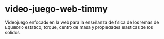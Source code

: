 # video-juego-web-timmy
Videojuego enfocado en la web para la enseñanza de fisica de los temas de Equilibrio estático, torque, centro de masa y propiedades elasticas de los solidos
